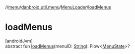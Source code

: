 //[menu](../../../index.md)/[danbroid.util.menu](../index.md)/[MenuLoader](index.md)/[loadMenus](load-menus.md)

# loadMenus

[androidJvm]\
abstract fun [loadMenus](load-menus.md)(menuID: [String](https://kotlinlang.org/api/latest/jvm/stdlib/kotlin/-string/index.html)): Flow<[MenuState](../-menu-state/index.md)>?
